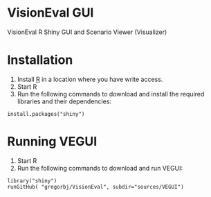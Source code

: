 # VisionEval GUI
VisionEval R Shiny GUI and Scenario Viewer (Visualizer) 

# Installation
  1. Install [R](https://cran.r-project.org) in a location where you have write access.
  2. Start R
  3. Run the following commands to download and install the required libraries and their dependencies:

```
install.packages("shiny")
```

# Running VEGUI
  1. Start R
  2. Run the following commands to download and run VEGUI:

```
library("shiny")
runGitHub( "gregorbj/VisionEval", subdir="sources/VEGUI")
```
